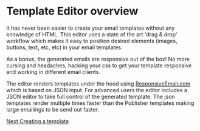 # Template Editor overview

It has never been easier to create your email templates without any knowledge of HTML. This editor uses a state of the art 'drag & drop' workflow which makes it easy to position desired elements (images, buttons, text, etc, etc) in your email templates. 

As a bonus, the generated emails are responsive out of the box! No more cursing and headaches, hacking your css to get your template responsive and working in different email clients.

The editor renders templates under the hood using [ResponsiveEmail.com](https://www.responsiveemail.com) which is based on JSON input. For advanced users the editor includes a JSON editor to take full control of the generated template. The json templates render multiple times faster than the Publisher templates making large emailings to be send out faster. 

[Next Creating a template](copernica-docs:MarketingSuite/template-editor/create-template)
